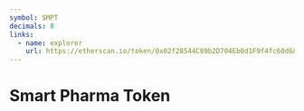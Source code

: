```yaml
---
symbol: SMPT
decimals: 8
links:
  - name: explorer
    url: https://etherscan.io/token/0x02f28544C89b2D704Eb0d1F9f4fc60d688ad8959
---
```


# Smart Pharma Token
